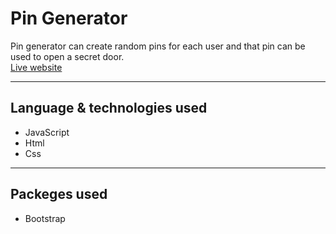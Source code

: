 # **Pin Generator**

Pin generator can create random pins for each user and that pin can be used to open a secret door.
<br />
[Live website](https://irtiza1999.github.io/Pin-Generator/)

---

## **Language & technologies used**

* JavaScript
* Html
* Css
---

## **Packeges used**

* Bootstrap
